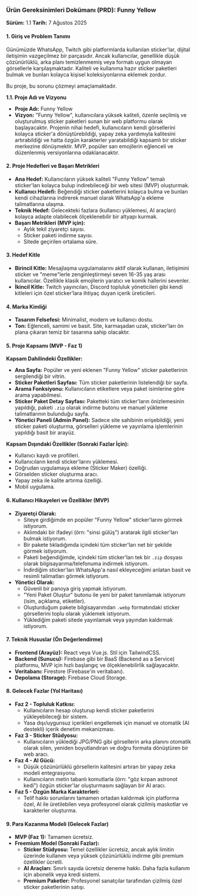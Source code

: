 ### **Ürün Gereksinimleri Dokümanı (PRD): Funny Yellow**

**Sürüm:** 1.1 **Tarih:** 7 Ağustos 2025

#### **1. Giriş ve Problem Tanımı**

Günümüzde WhatsApp, Twitch gibi platformlarda kullanılan sticker'lar, dijital iletişimin vazgeçilmez bir parçasıdır. Ancak kullanıcılar, genellikle düşük çözünürlüklü, arka planı temizlenmemiş veya formatı uygun olmayan görsellerle karşılaşmaktadır. Kaliteli ve kullanıma hazır sticker paketleri bulmak ve bunları kolayca kişisel koleksiyonlarına eklemek zordur.

Bu proje, bu sorunu çözmeyi amaçlamaktadır.

**1.1. Proje Adı ve Vizyonu**

- **Proje Adı:** Funny Yellow
- **Vizyon:** "Funny Yellow", kullanıcılara yüksek kaliteli, özenle seçilmiş ve oluşturulmuş sticker paketleri sunan bir web platformu olarak başlayacaktır. Projenin nihai hedefi, kullanıcıların kendi görsellerini kolayca sticker'a dönüştürebildiği, yapay zeka yardımıyla kalitesini artırabildiği ve hatta özgün karakterler yaratabildiği kapsamlı bir sticker merkezine dönüşmektir. MVP, popüler sarı emojilerin eğlenceli ve düzenlenmiş versiyonlarına odaklanacaktır.

#### **2. Proje Hedefleri ve Başarı Metrikleri**

- **Ana Hedef:** Kullanıcıların yüksek kaliteli "Funny Yellow" temalı sticker'ları kolayca bulup indirebileceği bir web sitesi (MVP) oluşturmak.
- **Kullanıcı Hedefi:** Beğendiği sticker paketlerini kolayca bulma ve bunları kendi cihazlarına indirerek manuel olarak WhatsApp'a ekleme talimatlarına ulaşma.
- **Teknik Hedef:** Gelecekteki fazlara (kullanıcı yüklemesi, AI araçları) kolayca adapte olabilecek ölçeklenebilir bir altyapı kurmak.
- **Başarı Metrikleri (MVP için):**
  - Aylık tekil ziyaretçi sayısı.
  - Sticker paketi indirme sayısı.
  - Sitede geçirilen ortalama süre.

#### **3. Hedef Kitle**

- **Birincil Kitle:** Mesajlaşma uygulamalarını aktif olarak kullanan, iletişimini sticker ve "meme"lerle zenginleştirmeyi seven 16-35 yaş arası kullanıcılar. Özellikle klasik emojilerin yaratıcı ve komik hallerini sevenler.
- **İkincil Kitle:** Twitch yayıncıları, Discord topluluk yöneticileri gibi kendi kitleleri için özel sticker'lara ihtiyaç duyan içerik üreticileri.

#### **4. Marka Kimliği**

- **Tasarım Felsefesi:** Minimalist, modern ve kullanıcı dostu.
- **Ton:** Eğlenceli, samimi ve basit. Site, karmaşadan uzak, sticker'ları ön plana çıkaran temiz bir tasarıma sahip olacaktır.

#### **5. Proje Kapsamı (MVP - Faz 1)**

**Kapsam Dahilindeki Özellikler:**

- **Ana Sayfa:** Popüler ve yeni eklenen "Funny Yellow" sticker paketlerinin sergilendiği bir vitrin.
- **Sticker Paketleri Sayfası:** Tüm sticker paketlerinin listelendiği bir sayfa.
- **Arama Fonksiyonu:** Kullanıcıların etiketlere veya paket isimlerine göre arama yapabilmesi.
- **Sticker Paket Detay Sayfası:** Paketteki tüm sticker'ların önizlemesinin yapıldığı, paketi `.zip` olarak indirme butonu ve manuel yükleme talimatlarının bulunduğu sayfa.
- **Yönetici Paneli (Admin Panel):** Sadece site sahibinin erişebildiği, yeni sticker paketi oluşturma, görselleri yükleme ve yayınlama işlemlerinin yapıldığı basit bir arayüz.

**Kapsam Dışındaki Özellikler (Sonraki Fazlar İçin):**

- Kullanıcı kaydı ve profilleri.
- Kullanıcıların kendi sticker'larını yüklemesi.
- Doğrudan uygulamaya ekleme (Sticker Maker) özelliği.
- Görselden sticker oluşturma aracı.
- Yapay zeka ile kalite artırma özelliği.
- Mobil uygulama.

#### **6. Kullanıcı Hikayeleri ve Özellikler (MVP)**

- **Ziyaretçi Olarak:**
  - Siteye girdiğimde en popüler "Funny Yellow" sticker'larını görmek istiyorum.
  - Aklımdaki bir ifadeyi (örn: "sinsi gülüş") aratarak ilgili sticker'ları bulmak istiyorum.
  - Bir pakete tıkladığımda içindeki tüm sticker'ları net bir şekilde görmek istiyorum.
  - Paketi beğendiğimde, içindeki tüm sticker'ları tek bir `.zip` dosyası olarak bilgisayarıma/telefonuma indirmek istiyorum.
  - İndirdiğim sticker'ları WhatsApp'a nasıl ekleyeceğimi anlatan basit ve resimli talimatları görmek istiyorum.
- **Yönetici Olarak:**
  - Güvenli bir panoya giriş yapmak istiyorum.
  - "Yeni Paket Oluştur" butonu ile yeni bir paket tanımlamak istiyorum (isim, açıklama, etiketler).
  - Oluşturduğum pakete bilgisayarımdan `.webp` formatındaki sticker görsellerini toplu olarak yüklemek istiyorum.
  - Yüklediğim paketi sitede yayınlamak veya yayından kaldırmak istiyorum.

#### **7. Teknik Hususlar (Ön Değerlendirme)**

- **Frontend (Arayüz):** React veya Vue.js. Stil için TailwindCSS.
- **Backend (Sunucu):** Firebase gibi bir BaaS (Backend as a Service) platformu, MVP için hızlı başlangıç ve ölçeklenebilirlik sağlayacaktır.
- **Veritabanı:** Firestore (Firebase'in veritabanı).
- **Depolama (Storage):** Firebase Cloud Storage.

#### **8. Gelecek Fazlar (Yol Haritası)**

- **Faz 2 - Topluluk Katkısı:**
  - Kullanıcıların hesap oluşturup kendi sticker paketlerini yükleyebileceği bir sistem.
  - Yasa dışı/uygunsuz içerikleri engellemek için manuel ve otomatik (AI destekli) içerik denetim mekanizması.
- **Faz 3 - Sticker Stüdyosu:**
  - Kullanıcıların yüklediği JPG/PNG gibi görsellerin arka planını otomatik olarak silen, yeniden boyutlandıran ve doğru formata dönüştüren bir web aracı.
- **Faz 4 - AI Gücü:**
  - Düşük çözünürlüklü görsellerin kalitesini artıran bir yapay zeka modeli entegrasyonu.
  - Kullanıcıların metin tabanlı komutlarla (örn: "göz kırpan astronot kedi") özgün sticker'lar oluşturmasını sağlayan bir AI aracı.
- **Faz 5 - Özgün Marka Karakterleri:**
  - Telif hakkı sorunlarını tamamen ortadan kaldırmak için platforma özel, AI ile üretilebilen veya profesyonel olarak çizilmiş maskotlar ve karakterler oluşturma.

#### **9. Para Kazanma Modeli (Gelecek Fazlar)**

- **MVP (Faz 1):** Tamamen ücretsiz.
- **Freemium Model (Sonraki Fazlar):**
  - **Sticker Stüdyosu:** Temel özellikler ücretsiz, ancak aylık limitin üzerinde kullanım veya yüksek çözünürlüklü indirme gibi premium özellikler ücretli.
  - **AI Araçları:** Sınırlı sayıda ücretsiz deneme hakkı. Daha fazla kullanım için abonelik veya kredi sistemi.
  - **Premium Paketler:** Profesyonel sanatçılar tarafından çizilmiş özel sticker paketlerinin satışı.
